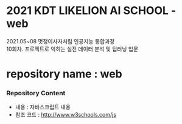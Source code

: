 # 2021 KDT LIKELION AI SCHOOL - web
2021.05~08 멋쟁이사자처럼 인공지능 통합과정   
10회차. 프로젝트로 익히는 실전 데이터 분석 및 딥러닝 입문

# repository name : web
### Repository Content
* 내용 : 자바스크립트 내용
* 참조 코드 : http://www.w3schools.com/js
